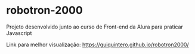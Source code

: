 # robotron-2000

Projeto desenvolvido junto ao curso de Front-end da Alura para praticar Javascript

Link para melhor visualização: https://guiquintero.github.io/robotron2000/


